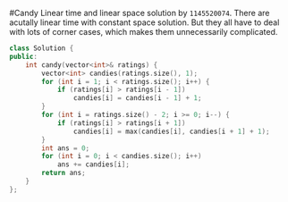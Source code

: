 #Candy
Linear time and linear space solution by `1145520074`. There are acutally linear time with constant space solution. But they all have to deal with lots of corner cases, which makes them unnecessarily complicated.
```C++
class Solution {
public:
    int candy(vector<int>& ratings) {
        vector<int> candies(ratings.size(), 1);
        for (int i = 1; i < ratings.size(); i++) {
            if (ratings[i] > ratings[i - 1])
                candies[i] = candies[i - 1] + 1;
        }
        for (int i = ratings.size() - 2; i >= 0; i--) {
            if (ratings[i] > ratings[i + 1])
                candies[i] = max(candies[i], candies[i + 1] + 1);
        }
        int ans = 0;
        for (int i = 0; i < candies.size(); i++)
            ans += candies[i];
        return ans;
    }
};
```
